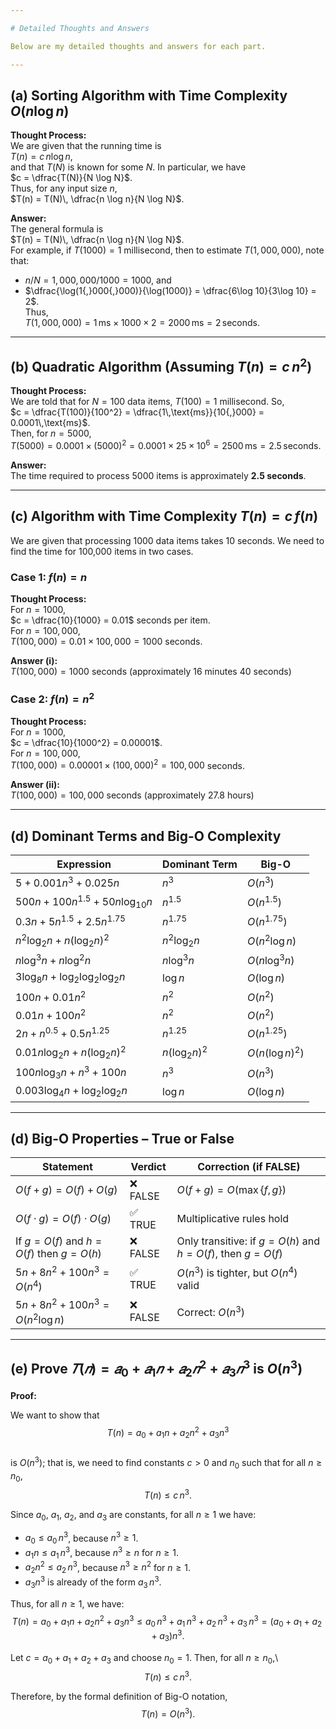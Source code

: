 ```yaml
---

# Detailed Thoughts and Answers

Below are my detailed thoughts and answers for each part.

---
```


## (a) Sorting Algorithm with Time Complexity $O(n \log n)$

**Thought Process:**  
We are given that the running time is  
$T(n) = c\, n \log n$,  
and that $T(N)$ is known for some $N$. In particular, we have  
$c = \dfrac{T(N)}{N \log N}$.  
Thus, for any input size $n$,  
$T(n) = T(N)\, \dfrac{n \log n}{N \log N}$.

**Answer:**  
The general formula is  
$T(n) = T(N)\, \dfrac{n \log n}{N \log N}$.  
For example, if $T(1000) = 1$ millisecond, then to estimate $T(1{,}000{,}000)$, note that:  
- $n/N = 1{,}000{,}000 / 1000 = 1000$, and  
- $\dfrac{\log(1{,}000{,}000)}{\log(1000)} = \dfrac{6\log 10}{3\log 10} = 2$.  
Thus,  
$T(1{,}000{,}000) = 1\,\text{ms} \times 1000 \times 2 = 2000\,\text{ms} = 2\,\text{seconds}$.

---

## (b) Quadratic Algorithm (Assuming $T(n) = c\, n^2$)

**Thought Process:**  
We are told that for $N = 100$ data items, $T(100) = 1$ millisecond. So,  
$c = \dfrac{T(100)}{100^2} = \dfrac{1\,\text{ms}}{10{,}000} = 0.0001\,\text{ms}$.  
Then, for $n = 5000$,  
$T(5000) = 0.0001 \times (5000)^2 = 0.0001 \times 25 \times 10^6 = 2500\,\text{ms} = 2.5\,\text{seconds}$.

**Answer:**  
The time required to process 5000 items is approximately **2.5 seconds**.

---

## (c) Algorithm with Time Complexity $T(n) = c\, f(n)$

We are given that processing 1000 data items takes 10 seconds. We need to find the time for 100,000 items in two cases.

### Case 1: $f(n) = n$

**Thought Process:**  
For $n = 1000$,  
$c = \dfrac{10}{1000} = 0.01$ seconds per item.  
For $n = 100{,}000$,  
$T(100{,}000) = 0.01 \times 100{,}000 = 1000$ seconds.

**Answer (i):**  
$T(100{,}000) = 1000$ seconds (approximately 16 minutes 40 seconds)

### Case 2: $f(n) = n^2$

**Thought Process:**  
For $n = 1000$,  
$c = \dfrac{10}{1000^2} = 0.00001$.  
For $n = 100{,}000$,  
$T(100{,}000) = 0.00001 \times (100{,}000)^2 = 100{,}000$ seconds.

**Answer (ii):**  
$T(100{,}000) = 100{,}000$ seconds (approximately 27.8 hours)

---

## (d) Dominant Terms and Big-O Complexity

| Expression | Dominant Term | Big-O |
|-----------|----------------|--------|
| $5 + 0.001n^3 + 0.025n$ | $n^3$ | $O(n^3)$ |
| $500n + 100n^{1.5} + 50n\log_{10} n$ | $n^{1.5}$ | $O(n^{1.5})$ |
| $0.3n + 5n^{1.5} + 2.5 n^{1.75}$ | $n^{1.75}$ | $O(n^{1.75})$ |
| $n^2\log_2 n + n(\log_2 n)^2$ | $n^2\log_2 n$ | $O(n^2 \log n)$ |
| $n\log^3 n + n\log^2 n$ | $n\log^3 n$ | $O(n \log^3 n)$ |
| $3\log_8 n + \log_2 \log_2 \log_2 n$ | $\log n$ | $O(\log n)$ |
| $100n + 0.01n^2$ | $n^2$ | $O(n^2)$ |
| $0.01n + 100n^2$ | $n^2$ | $O(n^2)$ |
| $2n + n^{0.5} + 0.5n^{1.25}$ | $n^{1.25}$ | $O(n^{1.25})$ |
| $0.01n \log_2 n + n(\log_2 n)^2$ | $n(\log_2 n)^2$ | $O(n (\log n)^2)$ |
| $100n \log_3 n + n^3 + 100n$ | $n^3$ | $O(n^3)$ |
| $0.003 \log_4 n + \log_2 \log_2 n$ | $\log n$ | $O(\log n)$ |

---

## (d) Big-O Properties – True or False

| Statement | Verdict | Correction (if FALSE) |
|----------|---------|------------------------|
| $O(f + g) = O(f) + O(g)$ | ❌ FALSE | $O(f+g) = O(\max\{f, g\})$ |
| $O(f \cdot g) = O(f) \cdot O(g)$ | ✅ TRUE | Multiplicative rules hold |
| If $g = O(f)$ and $h = O(f)$ then $g = O(h)$ | ❌ FALSE | Only transitive: if $g=O(h)$ and $h=O(f)$, then $g=O(f)$ |
| $5n + 8n^2 + 100n^3 = O(n^4)$ | ✅ TRUE | $O(n^3)$ is tighter, but $O(n^4)$ valid |
| $5n + 8n^2 + 100n^3 = O(n^2 \log n)$ | ❌ FALSE | Correct: $O(n^3)$ |

---

## (e) Prove $𝑇(𝑛) = 𝑎_0 + 𝑎_1𝑛 + 𝑎_2𝑛^2 + 𝑎_3𝑛^3$ is $O(n^3)$

**Proof:**

We want to show that\
$$
T(n)= a_0 + a_1n + a_2n^2 + a_3n^3
$$  
is $O(n^3)$; that is, we need to find constants $c > 0$ and $n_0$ such that for all $n \ge n_0$,\
$$
T(n) \le c\, n^3.
$$

Since $a_0$, $a_1$, $a_2$, and $a_3$ are constants, for all $n \ge 1$ we have:
- $a_0 \le a_0\,n^3$, because $n^3 \ge 1$.
- $a_1n \le a_1\,n^3$, because $n^3 \ge n$ for $n\ge1$.
- $a_2n^2 \le a_2\,n^3$, because $n^3 \ge n^2$ for $n\ge1$.
- $a_3n^3$ is already of the form $a_3\,n^3$.

Thus, for all $n\ge1$, we have:\
$$
T(n) = a_0 + a_1n + a_2n^2 + a_3n^3 \le a_0\,n^3 + a_1\,n^3 + a_2\,n^3 + a_3\,n^3 = (a_0 + a_1 + a_2 + a_3)n^3.
$$

Let $c = a_0 + a_1 + a_2 + a_3$ and choose $n_0 = 1$. Then, for all $n \ge n_0$,\  
$$
T(n) \le c\, n^3.
$$

Therefore, by the formal definition of Big-O notation,\
$$
T(n)= O(n^3).
$$